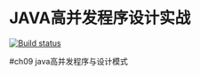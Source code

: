 # JAVA高并发程序设计实战

[![Build status](https://travis-ci.org/15838028035/javathread.svg?branch=master)](https://travis-ci.org/15838028035/javathread)


#ch09 java高并发程序与设计模式